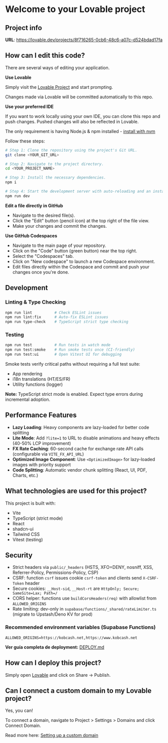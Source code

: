 # Welcome to your Lovable project

## Project info

**URL**: https://lovable.dev/projects/8f716265-0cb6-48c6-a07c-d524bdad17fa

## How can I edit this code?

There are several ways of editing your application.

**Use Lovable**

Simply visit the [Lovable Project](https://lovable.dev/projects/8f716265-0cb6-48c6-a07c-d524bdad17fa) and start prompting.

Changes made via Lovable will be committed automatically to this repo.

**Use your preferred IDE**

If you want to work locally using your own IDE, you can clone this repo and push changes. Pushed changes will also be reflected in Lovable.

The only requirement is having Node.js & npm installed - [install with nvm](https://github.com/nvm-sh/nvm#installing-and-updating)

Follow these steps:

```sh
# Step 1: Clone the repository using the project's Git URL.
git clone <YOUR_GIT_URL>

# Step 2: Navigate to the project directory.
cd <YOUR_PROJECT_NAME>

# Step 3: Install the necessary dependencies.
npm i

# Step 4: Start the development server with auto-reloading and an instant preview.
npm run dev
```

**Edit a file directly in GitHub**

- Navigate to the desired file(s).
- Click the "Edit" button (pencil icon) at the top right of the file view.
- Make your changes and commit the changes.

**Use GitHub Codespaces**

- Navigate to the main page of your repository.
- Click on the "Code" button (green button) near the top right.
- Select the "Codespaces" tab.
- Click on "New codespace" to launch a new Codespace environment.
- Edit files directly within the Codespace and commit and push your changes once you're done.

## Development

### Linting & Type Checking

```sh
npm run lint          # Check ESLint issues
npm run lint:fix      # Auto-fix ESLint issues  
npm run type-check    # TypeScript strict type checking
```

### Testing

```sh
npm run test          # Run tests in watch mode
npm run test:smoke    # Run smoke tests once (CI-friendly)
npm run test:ui       # Open Vitest UI for debugging
```

Smoke tests verify critical paths without requiring a full test suite:
- App rendering
- i18n translations (HT/ES/FR)
- Utility functions (logger)

**Note:** TypeScript strict mode is enabled. Expect type errors during incremental adoption.

## Performance Features

- **Lazy Loading**: Heavy components are lazy-loaded for better code splitting
- **Lite Mode**: Add `?lite=1` to URL to disable animations and heavy effects (40-50% LCP improvement)
- **FX Rate Caching**: 60-second cache for exchange rate API calls (configurable via `VITE_FX_API_URL`)
- **Optimized Image Component**: Use `<OptimizedImage>` for lazy-loaded images with priority support
- **Code Splitting**: Automatic vendor chunk splitting (React, UI, PDF, Charts, etc.)

## What technologies are used for this project?

This project is built with:

- Vite
- TypeScript (strict mode)
- React
- shadcn-ui
- Tailwind CSS
- Vitest (testing)

## Security

- Strict headers via `public/_headers` (HSTS, XFO=DENY, nosniff, XSS, Referrer-Policy, Permissions-Policy, CSP)
- CSRF: function `csrf` issues cookie `csrf-token` and clients send `X-CSRF-Token` header
- Secure cookies: `__Host-sid`, `__Host-rt` are `HttpOnly; Secure; SameSite=Lax; Path=/`
- CORS helper: functions use `buildCorsHeaders(req)` with allowlist from `ALLOWED_ORIGINS`
- Rate limiting: dev-only in `supabase/functions/_shared/rateLimiter.ts` (migrate to Upstash/Deno KV for prod)

### Recommended environment variables (Supabase Functions)

```
ALLOWED_ORIGINS=https://kobcash.net,https://www.kobcash.net
```

**Ver guía completa de deployment:** [DEPLOY.md](./DEPLOY.md)

## How can I deploy this project?

Simply open [Lovable](https://lovable.dev/projects/8f716265-0cb6-48c6-a07c-d524bdad17fa) and click on Share -> Publish.

## Can I connect a custom domain to my Lovable project?

Yes, you can!

To connect a domain, navigate to Project > Settings > Domains and click Connect Domain.

Read more here: [Setting up a custom domain](https://docs.lovable.dev/features/custom-domain#custom-domain)
